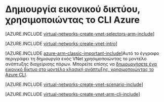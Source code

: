 <properties
   pageTitle="Δημιουργήστε ένα εικονικό δίκτυο χρησιμοποιώντας Azure CLI | Microsoft Azure"
   description="Μάθετε πώς μπορείτε να δημιουργήσετε ένα εικονικό δίκτυο χρησιμοποιώντας Azure CLI στο ARM | Διαχείριση πόρων."
   services="virtual-network"
   documentationCenter=""
   authors="jimdial"
   manager="carmonm"
   editor=""
   tags="azure-resource-manager"/>

<tags
   ms.service="virtual-network"
   ms.devlang="na"
   ms.topic="hero-article"
   ms.tgt_pltfrm="na"
   ms.workload="infrastructure-services"
   ms.date="03/15/2016"
   ms.author="jdial"/>

# <a name="create-a-virtual-network-by-using-the-azure-cli"></a>Δημιουργία εικονικού δικτύου, χρησιμοποιώντας το CLI Azure

[AZURE.INCLUDE [virtual-networks-create-vnet-selectors-arm-include](../../includes/virtual-networks-create-vnet-selectors-arm-include.md)]

[AZURE.INCLUDE [virtual-networks-create-vnet-intro](../../includes/virtual-networks-create-vnet-intro-include.md)]

[AZURE.INCLUDE [azure-arm-classic-important-include](../../includes/azure-arm-classic-important-include.md)]Αυτό το έγγραφο περιγράφει τη δημιουργία ενός VNet χρησιμοποιώντας το μοντέλο ανάπτυξης διαχείρισης πόρων. Μπορείτε επίσης να [δημιουργήσετε ένα εικονικό δίκτυο στο μοντέλο κλασική ανάπτυξης, χρησιμοποιώντας το Azure CLI](virtual-networks-create-vnet-classic-cli.md).

[AZURE.INCLUDE [virtual-networks-create-vnet-scenario-include](../../includes/virtual-networks-create-vnet-scenario-include.md)]

[AZURE.INCLUDE [virtual-networks-create-vnet-arm-cli-include](../../includes/virtual-networks-create-vnet-arm-cli-include.md)]